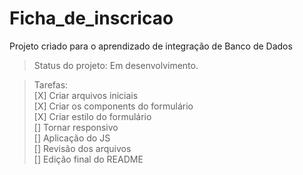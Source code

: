 # Ficha_de_inscricao

Projeto criado para o aprendizado de integração de Banco de Dados

>Status do projeto: Em desenvolvimento.

>Tarefas: <br>
[X] Criar arquivos iniciais <br>
[X] Criar os components do formulário <br>
[X] Criar estilo do formulário <br>
[] Tornar responsivo <br>
[] Aplicação do JS <br>
[] Revisão dos arquivos <br>
[] Edição final do README <br>
